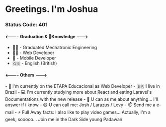<h1>Greetings. I'm Joshua</h1>
<h3>Status Code: 401</h3>
<h4><---- Graduation & Knowledge ---></h4>
<ul>
  <li>👨‍🎓 - Graduated Mechatronic Engineering</li>
  <li>👨‍💻 - Web Developer</li>
  <li>📱 - Mobile Developer</li>
  <li>🇬🇧 - English (British)</li>
</ul>
<h4><---- Others ---></h4>
  - 💼 I'm currently on the ETAPA Educacional as Web Developer
  - 🇧🇷 I live in Brazil
  - 💻 I'm currently studying more about React and eating Laravel's Documentations with the new release
  - 💬 U can as me about anything... I'll answer if i know
  - 😄 U can call me: Josh / Larazus / Levy
  - 📫 Send me a e-mail
  - ⚡ Full Away facts: I also like to play video games... Actually, I'm a geek, sooooo... Join me in the Dark Side young Padawan
